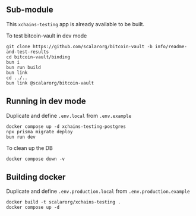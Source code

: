 ## Sub-module

This `xchains-testing` app is already available to be built.

To test bitcoin-vault in dev mode

```
git clone https://github.com/scalarorg/bitcoin-vault -b info/readme-and-test-results
cd bitcoin-vault/binding
bun i
bun run build
bun link
cd ../..
bun link @scalarorg/bitcoin-vault
```

## Running in dev mode

Duplicate and define `.env.local` from `.env.example`

```
docker compose up -d xchains-testing-postgres
npx prisma migrate deploy
bun run dev
```

To clean up the DB

```
docker compose down -v
```

## Building docker

Duplicate and define `.env.production.local` from `.env.production.example`

```
docker build -t scalarorg/xchains-testing .
docker compose up -d
```
